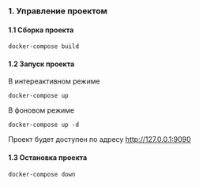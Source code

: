 ### 1. Управление проектом

#### 1.1 Сборка проекта

```
docker-compose build
```

#### 1.2 Запуск проекта
В интереактивном режиме
```
docker-compose up
```
В фоновом режиме
```
docker-compose up -d
```

Проект будет доступен по адресу http://127.0.0.1:9090

#### 1.3 Остановка проекта
```
docker-compose down
```
